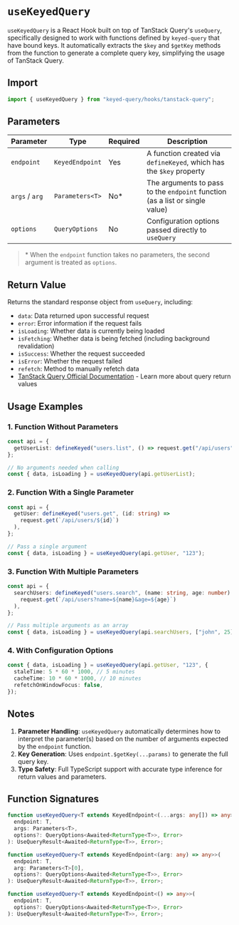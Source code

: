 # `useKeyedQuery`

`useKeyedQuery` is a React Hook built on top of TanStack Query's `useQuery`, specifically designed to work with functions defined by `keyed-query` that have bound keys. It automatically extracts the `$key` and `$getKey` methods from the function to generate a complete query key, simplifying the usage of TanStack Query.

## Import

```typescript
import { useKeyedQuery } from "keyed-query/hooks/tanstack-query";
```

## Parameters

| Parameter      | Type            | Required | Description                                                                  |
| -------------- | --------------- | -------- | ---------------------------------------------------------------------------- |
| `endpoint`     | `KeyedEndpoint` | Yes      | A function created via `defineKeyed`, which has the `$key` property          |
| `args` / `arg` | `Parameters<T>` | No\*     | The arguments to pass to the `endpoint` function (as a list or single value) |
| `options`      | `QueryOptions`  | No       | Configuration options passed directly to `useQuery`                          |

> \* When the `endpoint` function takes no parameters, the second argument is treated as `options`.

## Return Value

Returns the standard response object from `useQuery`, including:

- `data`: Data returned upon successful request
- `error`: Error information if the request fails
- `isLoading`: Whether data is currently being loaded
- `isFetching`: Whether data is being fetched (including background revalidation)
- `isSuccess`: Whether the request succeeded
- `isError`: Whether the request failed
- `refetch`: Method to manually refetch data
- [TanStack Query Official Documentation](https://tanstack.com/query) - Learn more about query return values

## Usage Examples

### 1. Function Without Parameters

```typescript
const api = {
  getUserList: defineKeyed("users.list", () => request.get("/api/users")),
};

// No arguments needed when calling
const { data, isLoading } = useKeyedQuery(api.getUserList);
```

### 2. Function With a Single Parameter

```typescript
const api = {
  getUser: defineKeyed("users.get", (id: string) =>
    request.get(`/api/users/${id}`)
  ),
};

// Pass a single argument
const { data, isLoading } = useKeyedQuery(api.getUser, "123");
```

### 3. Function With Multiple Parameters

```typescript
const api = {
  searchUsers: defineKeyed("users.search", (name: string, age: number) =>
    request.get(`/api/users?name=${name}&age=${age}`)
  ),
};

// Pass multiple arguments as an array
const { data, isLoading } = useKeyedQuery(api.searchUsers, ["john", 25]);
```

### 4. With Configuration Options

```typescript
const { data, isLoading } = useKeyedQuery(api.getUser, "123", {
  staleTime: 5 * 60 * 1000, // 5 minutes
  cacheTime: 10 * 60 * 1000, // 10 minutes
  refetchOnWindowFocus: false,
});
```

## Notes

1. **Parameter Handling**: `useKeyedQuery` automatically determines how to interpret the parameter(s) based on the number of arguments expected by the `endpoint` function.
2. **Key Generation**: Uses `endpoint.$getKey(...params)` to generate the full query key.
3. **Type Safety**: Full TypeScript support with accurate type inference for return values and parameters.

## Function Signatures

```typescript
function useKeyedQuery<T extends KeyedEndpoint<(...args: any[]) => any>>(
  endpoint: T,
  args: Parameters<T>,
  options?: QueryOptions<Awaited<ReturnType<T>>, Error>
): UseQueryResult<Awaited<ReturnType<T>>, Error>;

function useKeyedQuery<T extends KeyedEndpoint<(arg: any) => any>>(
  endpoint: T,
  arg: Parameters<T>[0],
  options?: QueryOptions<Awaited<ReturnType<T>>, Error>
): UseQueryResult<Awaited<ReturnType<T>>, Error>;

function useKeyedQuery<T extends KeyedEndpoint<() => any>>(
  endpoint: T,
  options?: QueryOptions<Awaited<ReturnType<T>>, Error>
): UseQueryResult<Awaited<ReturnType<T>>, Error>;
```

